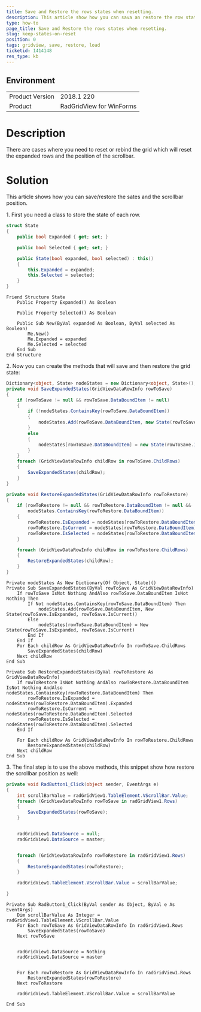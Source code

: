 ```yaml
---
title: Save and Restore the rows states when resetting. 
description: This article show how you can sava an restore the row states when expanding or collapsing. 
type: how-to
page_title: Save and Restore the rows states when resetting. 
slug: keep-states-on-reset
position: 0
tags: gridview, save, restore, load 
ticketid: 1414148
res_type: kb
---
```


## Environment
<table>
    <tr>
        <td>Product Version</td>
        <td>2018.1 220</td>
    </tr>
    <tr>
        <td>Product</td>
        <td>RadGridView for WinForms</td>
    </tr>
</table>

# Description

There are cases where you need to reset or rebind the grid which will reset the expanded rows and the position of the scrollbar. 

# Solution

This article shows how you can save/restore the sates and the scrollbar position.

1\. First you need a class to store the state of each row. 

````C#
struct State
{
    public bool Expanded { get; set; }

    public bool Selected { get; set; }

    public State(bool expanded, bool selected) : this()
    {
        this.Expanded = expanded;
        this.Selected = selected;
    }
}

````
````VB.NET
Friend Structure State
	Public Property Expanded() As Boolean

	Public Property Selected() As Boolean

	Public Sub New(ByVal expanded As Boolean, ByVal selected As Boolean)
		Me.New()
		Me.Expanded = expanded
		Me.Selected = selected
	End Sub
End Structure
````

2\. Now you can create the methods that will save and then restore the grid state: 

````C#
Dictionary<object, State> nodeStates = new Dictionary<object, State>();
private void SaveExpandedStates(GridViewDataRowInfo rowToSave)
{
    if (rowToSave != null && rowToSave.DataBoundItem != null)
    {
        if (!nodeStates.ContainsKey(rowToSave.DataBoundItem))
        {
            nodeStates.Add(rowToSave.DataBoundItem, new State(rowToSave.IsExpanded, rowToSave.IsCurrent));
        }
        else
        {
            nodeStates[rowToSave.DataBoundItem] = new State(rowToSave.IsExpanded, rowToSave.IsCurrent);
        }
    }
    foreach (GridViewDataRowInfo childRow in rowToSave.ChildRows)
    {
        SaveExpandedStates(childRow);
    }
}

private void RestoreExpandedStates(GridViewDataRowInfo rowToRestore)
{
    if (rowToRestore != null && rowToRestore.DataBoundItem != null &&
        nodeStates.ContainsKey(rowToRestore.DataBoundItem))
    {
        rowToRestore.IsExpanded = nodeStates[rowToRestore.DataBoundItem].Expanded;
        rowToRestore.IsCurrent = nodeStates[rowToRestore.DataBoundItem].Selected;
        rowToRestore.IsSelected = nodeStates[rowToRestore.DataBoundItem].Selected;
    }

    foreach (GridViewDataRowInfo childRow in rowToRestore.ChildRows)
    {
        RestoreExpandedStates(childRow);
    }
}

````
````VB.NET
Private nodeStates As New Dictionary(Of Object, State)()
Private Sub SaveExpandedStates(ByVal rowToSave As GridViewDataRowInfo)
	If rowToSave IsNot Nothing AndAlso rowToSave.DataBoundItem IsNot Nothing Then
		If Not nodeStates.ContainsKey(rowToSave.DataBoundItem) Then
			nodeStates.Add(rowToSave.DataBoundItem, New State(rowToSave.IsExpanded, rowToSave.IsCurrent))
		Else
			nodeStates(rowToSave.DataBoundItem) = New State(rowToSave.IsExpanded, rowToSave.IsCurrent)
		End If
	End If
	For Each childRow As GridViewDataRowInfo In rowToSave.ChildRows
		SaveExpandedStates(childRow)
	Next childRow
End Sub

Private Sub RestoreExpandedStates(ByVal rowToRestore As GridViewDataRowInfo)
	If rowToRestore IsNot Nothing AndAlso rowToRestore.DataBoundItem IsNot Nothing AndAlso nodeStates.ContainsKey(rowToRestore.DataBoundItem) Then
		rowToRestore.IsExpanded = nodeStates(rowToRestore.DataBoundItem).Expanded
		rowToRestore.IsCurrent = nodeStates(rowToRestore.DataBoundItem).Selected
		rowToRestore.IsSelected = nodeStates(rowToRestore.DataBoundItem).Selected
	End If

	For Each childRow As GridViewDataRowInfo In rowToRestore.ChildRows
		RestoreExpandedStates(childRow)
	Next childRow
End Sub

````

3\. The final step is to use the above methods, this snippet show how restore the scrollbar position as well:

````C#
private void RadButton1_Click(object sender, EventArgs e)
{
    int scrollBarValue = radGridView1.TableElement.VScrollBar.Value;
    foreach (GridViewDataRowInfo rowToSave in radGridView1.Rows)
    {
        SaveExpandedStates(rowToSave);
    }


    radGridView1.DataSource = null;
    radGridView1.DataSource = master;


    foreach (GridViewDataRowInfo rowToRestore in radGridView1.Rows)
    {
        RestoreExpandedStates(rowToRestore);
    }

    radGridView1.TableElement.VScrollBar.Value = scrollBarValue;

}

````
````VB.NET
Private Sub RadButton1_Click(ByVal sender As Object, ByVal e As EventArgs)
	Dim scrollBarValue As Integer = radGridView1.TableElement.VScrollBar.Value
	For Each rowToSave As GridViewDataRowInfo In radGridView1.Rows
		SaveExpandedStates(rowToSave)
	Next rowToSave


	radGridView1.DataSource = Nothing
	radGridView1.DataSource = master


	For Each rowToRestore As GridViewDataRowInfo In radGridView1.Rows
		RestoreExpandedStates(rowToRestore)
	Next rowToRestore

	radGridView1.TableElement.VScrollBar.Value = scrollBarValue

End Sub
````

